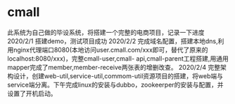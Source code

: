 # cmall
此系统为自己做的毕设系统，将搭建一个完整的电商项目，记录一下进度
2020/2/1 搭建demo，测试项目成功
2020/2/2 完成域名配置，搭建本地dns,利用nginx代理端口8080(本地访问user.cmall.com/xxx即可，替代了原来的localhost:8080/xxx)，完整cmall-user,cmall-          api,cmall-parent工程搭建,用通用mapper完成了member,member-receive两张表的增删改查。
2020/2/4 完整架构设计，创建web-util,service-util,commom-util资源项目的搭建，将web端与service端分离。下午完成linux的安装与dubbo，zookeerper的安装与配置，并设置了开机启动。


